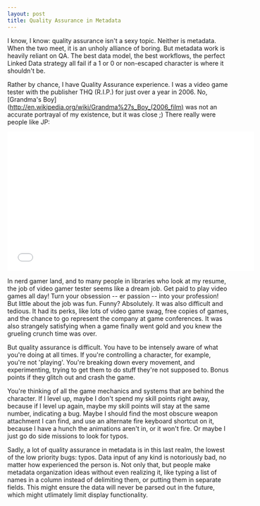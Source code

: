 ```yaml
---
layout: post
title: Quality Assurance in Metadata
---
```


I know, I know: quality assurance isn't a sexy topic. Neither is metadata. When the two meet, it is an unholy alliance of boring. But metadata work is heavily reliant on QA. The best data model, the best workflows, the perfect Linked Data strategy all fail if a 1 or 0 or non-escaped character is where it shouldn't be.  

Rather by chance, I have Quality Assurance experience. I was a video game tester with the publisher THQ (R.I.P.) for just over a year in 2006. No, [Grandma's Boy](http://en.wikipedia.org/wiki/Grandma%27s_Boy_(2006_film) was not an accurate portrayal of my existence, but it was close ;) There really were people like JP:

<iframe width="560" height="315" src="//www.youtube.com/embed/bHLR3faI7lU" frameborder="0" allowfullscreen></iframe>  

In nerd gamer land, and to many people in libraries who look at my resume, the job of video gamer tester seems like a dream job. Get paid to play video games all day! Turn your obsession -- er passion -- into your profession! But little about the job was fun. Funny? Absolutely. It was also difficult and tedious. It had its perks, like lots of video game swag, free copies of games, and the chance to go represent the company at game conferences. It was also strangely satisfying when a game finally went gold and you knew the grueling crunch time was over.  

But quality assurance is difficult. You have to be intensely aware of what you're doing at all times. If you're controlling a character, for example, you're not 'playing'. You're breaking down every movement, and experimenting, trying to get them to do stuff they're not supposed to. Bonus points if they glitch out and crash the game.  

You're thinking of all the game mechanics and systems that are behind the character. If I level up, maybe I don't spend my skill points right away, because if I level up again, maybe my skill points will stay at the same number, indicating a bug. Maybe I should find the most obscure weapon attachment I can find, and use an alternate fire keyboard shortcut on it, because I have a hunch the animations aren't in, or it won't fire. Or maybe I just go do side missions to look for typos.  

Sadly, a lot of quality assurance in metadata is in this last realm, the lowest of the low priority bugs: typos. Data input of any kind is notoriously bad, no matter how experienced the person is. Not only that, but people make metadata organization ideas without even realizing it, like typing a list of names in a column instead of delimiting them, or putting them in separate fields. This might ensure the data will never be parsed out in the future, which might utlimately limit display functionality.  
